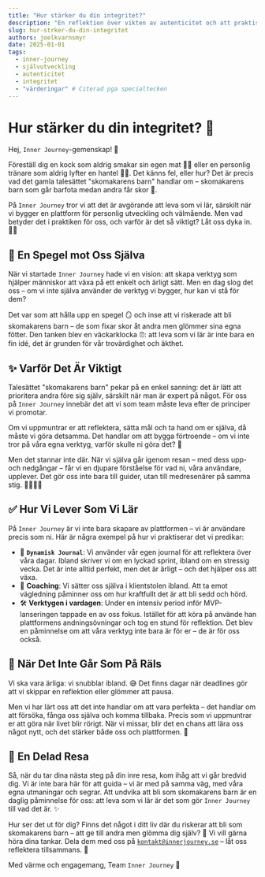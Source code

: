 ```yaml
---
title: "Hur stärker du din integritet?"
description: "En reflektion över vikten av autenticitet och att praktisera det man lär ut, särskilt för teamet bakom Inner Journey. Upptäck hur att leva äkta stärker din integritet."
slug: hur-strker-du-din-integritet
authors: joelkvarnsmyr
date: 2025-01-01
tags:
  - inner-journey
  - självutveckling
  - autenticitet
  - integritet
  - "värderingar" # Citerad pga specialtecken
---
```


# Hur stärker du din integritet? 🧭

Hej, `Inner Journey`-gemenskap! 👋

Föreställ dig en kock som aldrig smakar sin egen mat 👨‍🍳 eller en personlig tränare som aldrig lyfter en hantel 🏋️‍♀️. Det känns fel, eller hur? Det är precis vad det gamla talesättet "skomakarens barn" handlar om – skomakarens barn som går barfota medan andra får skor 👞.

På `Inner Journey` tror vi att det är avgörande att leva som vi lär, särskilt när vi bygger en plattform för personlig utveckling och välmående. Men vad betyder det i praktiken för oss, och varför är det så viktigt? Låt oss dyka in. 🏊‍♂️

## 🤔 En Spegel mot Oss Själva

När vi startade `Inner Journey` hade vi en vision: att skapa verktyg som hjälper människor att växa på ett enkelt och ärligt sätt. Men en dag slog det oss – om vi inte själva använder de verktyg vi bygger, hur kan vi stå för dem?

Det var som att hålla upp en spegel 🪞 och inse att vi riskerade att bli skomakarens barn – de som fixar skor åt andra men glömmer sina egna fötter. Den tanken blev en väckarklocka ⏰: att leva som vi lär är inte bara en fin idé, det är grunden för vår trovärdighet och äkthet.

## ✨ Varför Det Är Viktigt

Talesättet "skomakarens barn" pekar på en enkel sanning: det är lätt att prioritera andra före sig själv, särskilt när man är expert på något. För oss på `Inner Journey` innebär det att vi som team måste leva efter de principer vi promotar.

Om vi uppmuntrar er att reflektera, sätta mål och ta hand om er själva, då måste vi göra detsamma. Det handlar om att bygga förtroende – om vi inte tror på våra egna verktyg, varför skulle ni göra det? 🤔

Men det stannar inte där. När vi själva går igenom resan – med dess upp- och nedgångar – får vi en djupare förståelse för vad ni, våra användare, upplever. Det gör oss inte bara till guider, utan till medresenärer på samma stig. 🚶‍♀️🚶‍♂️

## ✅ Hur Vi Lever Som Vi Lär

På `Inner Journey` är vi inte bara skapare av plattformen – vi är användare precis som ni. Här är några exempel på hur vi praktiserar det vi predikar:

-   📝 **`Dynamisk Journal`**: Vi använder vår egen journal för att reflektera över våra dagar. Ibland skriver vi om en lyckad sprint, ibland om en stressig vecka. Det är inte alltid perfekt, men det är ärligt – och det hjälper oss att växa.
-   🤝 **Coaching**: Vi sätter oss själva i klientstolen ibland. Att ta emot vägledning påminner oss om hur kraftfullt det är att bli sedd och hörd.
-   🛠️ **Verktygen i vardagen**: Under en intensiv period inför MVP-lanseringen tappade en av oss fokus. Istället för att köra på använde han plattformens andningsövningar och tog en stund för reflektion. Det blev en påminnelse om att våra verktyg inte bara är för er – de är för oss också.

## 🚧 När Det Inte Går Som På Räls

Vi ska vara ärliga: vi snubblar ibland. 😅 Det finns dagar när deadlines gör att vi skippar en reflektion eller glömmer att pausa.

Men vi har lärt oss att det inte handlar om att vara perfekta – det handlar om att försöka, fånga oss själva och komma tillbaka. Precis som vi uppmuntrar er att göra när livet blir rörigt. När vi missar, blir det en chans att lära oss något nytt, och det stärker både oss och plattformen. 💪

## 🤝 En Delad Resa

Så, när du tar dina nästa steg på din inre resa, kom ihåg att vi går bredvid dig. Vi är inte bara här för att guida – vi är med på samma väg, med våra egna utmaningar och segrar. Att undvika att bli som skomakarens barn är en daglig påminnelse för oss: att leva som vi lär är det som gör `Inner Journey` till vad det är. ✨

Hur ser det ut för dig? Finns det något i ditt liv där du riskerar att bli som skomakarens barn – att ge till andra men glömma dig själv? 🤔 Vi vill gärna höra dina tankar. Dela dem med oss på [`kontakt@innerjourney.se`](mailto:kontakt@innerjourney.se) – låt oss reflektera tillsammans. 💌

Med värme och engagemang,
Team `Inner Journey` 🌱
